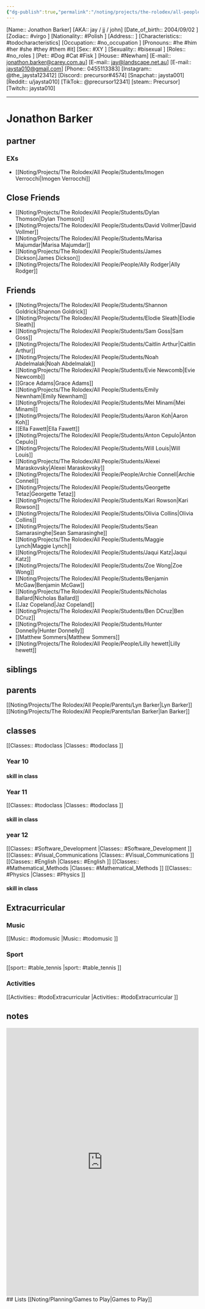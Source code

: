 ```yaml
---
{"dg-publish":true,"permalink":"/noting/projects/the-rolodex/all-people/students/jonathon-barker/","dgHomeLink":true,"dgPassFrontmatter":false}
---
```


[Name:: Jonathon Barker]
[AKA:: jay / jj / john]
[Date_of_birth:: 2004/09/02 ]
[Zodiac:: #virgo ]
[Nationality:: #Polish  ]
[Address:: ]
[Characteristics::  #todocharacteristics]
[Occupation:: #no_occupation ]
[Pronouns:: #he #him #her #she #they #them #it]
[Sex:: #XY ]
[Sexuality:: #bisexual ]
[Roles:: #no_roles ]
[Pet:: #Dog #Cat #Fisk ]
[House:: #Newham]
[E-mail:: <jonathon.barker@carey.com.au>]
[E-mail:: <jay@landscape.net.au>]
[E-mail:: <jaysta010@gmail.com>]
[Phone:: 0455113383]
[Instagram:: @the_jaysta123412]
[Discord:: precursor#4574]
[Snapchat:: jaysta001]
[Reddit:: u/jaysta010]
[TikTok:: @precursor12341]
[steam:: Precursor]
[Twitch:: jaysta010]

---
# Jonathon Barker
## partner
### EXs
- [[Noting/Projects/The Rolodex/All People/Students/Imogen Verrocchi|Imogen Verrocchi]]
## Close Friends
- [[Noting/Projects/The Rolodex/All People/Students/Dylan Thomson|Dylan Thomson]]
- [[Noting/Projects/The Rolodex/All People/Students/David Vollmer|David Vollmer]]
- [[Noting/Projects/The Rolodex/All People/Students/Marisa Majumdar|Marisa Majumdar]]
- [[Noting/Projects/The Rolodex/All People/Students/James Dickson|James Dickson]]
- [[Noting/Projects/The Rolodex/All People/People/Ally Rodger|Ally Rodger]]
## Friends
- [[Noting/Projects/The Rolodex/All People/Students/Shannon Goldrick|Shannon Goldrick]]
- [[Noting/Projects/The Rolodex/All People/Students/Elodie Sleath|Elodie Sleath]]
- [[Noting/Projects/The Rolodex/All People/Students/Sam Goss|Sam Goss]]
- [[Noting/Projects/The Rolodex/All People/Students/Caitlin Arthur|Caitlin Arthur]]
- [[Noting/Projects/The Rolodex/All People/Students/Noah Abdelmalak|Noah Abdelmalak]]
- [[Noting/Projects/The Rolodex/All People/Students/Evie Newcomb|Evie Newcomb]]
- [[Grace Adams|Grace Adams]]
- [[Noting/Projects/The Rolodex/All People/Students/Emily Newnham|Emily Newnham]]
- [[Noting/Projects/The Rolodex/All People/Students/Mei Minami|Mei Minami]]
- [[Noting/Projects/The Rolodex/All People/Students/Aaron Koh|Aaron Koh]]
- [[Ella Fawett|Ella Fawett]]
- [[Noting/Projects/The Rolodex/All People/Students/Anton Cepulo|Anton Cepulo]]
- [[Noting/Projects/The Rolodex/All People/Students/Will Louis|Will Louis]]
- [[Noting/Projects/The Rolodex/All People/Students/Alexei Maraskovsky|Alexei Maraskovsky]]
- [[Noting/Projects/The Rolodex/All People/People/Archie Connell|Archie Connell]]
- [[Noting/Projects/The Rolodex/All People/Students/Georgette Tetaz|Georgette Tetaz]]
- [[Noting/Projects/The Rolodex/All People/Students/Kari Rowson|Kari Rowson]]
- [[Noting/Projects/The Rolodex/All People/Students/Olivia Collins|Olivia Collins]]
- [[Noting/Projects/The Rolodex/All People/Students/Sean Samarasinghe|Sean Samarasinghe]]
- [[Noting/Projects/The Rolodex/All People/Students/Maggie Lynch|Maggie Lynch]]
- [[Noting/Projects/The Rolodex/All People/Students/Jaqui Katz|Jaqui Katz]]
- [[Noting/Projects/The Rolodex/All People/Students/Zoe Wong|Zoe Wong]]
- [[Noting/Projects/The Rolodex/All People/Students/Benjamin McGaw|Benjamin McGaw]]
- [[Noting/Projects/The Rolodex/All People/Students/Nicholas Ballard|Nicholas Ballard]]
- [[Jaz Copeland|Jaz Copeland]]
- [[Noting/Projects/The Rolodex/All People/Students/Ben DCruz|Ben DCruz]]
- [[Noting/Projects/The Rolodex/All People/Students/Hunter Donnelly|Hunter Donnelly]]
- [[Matthew Sommers|Matthew Sommers]]
- [[Noting/Projects/The Rolodex/All People/People/Lilly hewett|Lilly hewett]]

## siblings
## parents
[[Noting/Projects/The Rolodex/All People/Parents/Lyn Barker|Lyn Barker]]
[[Noting/Projects/The Rolodex/All People/Parents/Ian Barker|Ian Barker]]
## classes
[[Classes:: #todoclass |Classes:: #todoclass ]]
### Year 10
#### skill in class
### Year 11
[[Classes:: #todoclass |Classes:: #todoclass ]]
#### skill in class
### year 12
[[Classes:: #Software_Development |Classes:: #Software_Development ]]
[[Classes:: #Visual_Communications |Classes:: #Visual_Communications ]]
[[Classes:: #English |Classes:: #English ]]
[[Classes:: #Mathematical_Methods |Classes:: #Mathematical_Methods ]]
[[Classes:: #Physics |Classes:: #Physics ]]
#### skill in class
## Extracurricular
### Music
[[Music:: #todomusic |Music:: #todomusic ]]
### Sport
[[sport:: #table_tennis  |sport:: #table_tennis  ]]
### Activities
[[Activities:: #todoExtracurricular |Activities:: #todoExtracurricular ]]
## notes
<iframe width="100%" height="700" frameborder="0" scrolling="no" marginheight="0" marginwidth="0" src="https://maps.google.com/maps?width=100%25&amp;height=700&amp;hl=en&amp;q=12%20brinsley%20road+(My%20Home)&amp;t=h&amp;z=14&amp;ie=UTF8&amp;iwloc=B&amp;output=embed"><a href="https://www.gps.ie/sport-gps/">swimming watch</a></iframe>
## Lists
[[Noting/Planning/Games to Play|Games to Play]]
